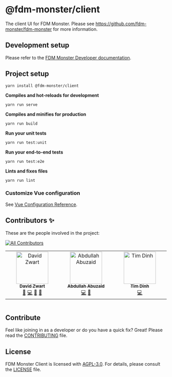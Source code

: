 # @fdm-monster/client

The client UI for FDM Monster. Please see https://github.com/fdm-monster/fdm-monster for more information.

## Development setup

Please refer to the [FDM Monster Developer documentation](https://docs.fdm-monster.net/development_setup/setup_client.html).

## Project setup
```
yarn install @fdm-monster/client
```

**Compiles and hot-reloads for development**
```
yarn run serve
```

**Compiles and minifies for production**
```
yarn run build
```

**Run your unit tests**
```
yarn run test:unit
```

**Run your end-to-end tests**
```
yarn run test:e2e
```

**Lints and fixes files**
```
yarn run lint
```
### Customize Vue configuration
See [Vue Configuration Reference](https://cli.vuejs.org/config/).

## Contributors ✨

These are the people involved in the project:

<!-- ALL-CONTRIBUTORS-BADGE:START - Do not remove or modify this section -->
[![All Contributors](https://img.shields.io/badge/all_contributors-3-orange.svg?style=flat-square)](#contributors-)
<!-- ALL-CONTRIBUTORS-BADGE:END -->

<!-- ALL-CONTRIBUTORS-LIST:START - Do not remove or modify this section -->
<!-- prettier-ignore-start -->
<!-- markdownlint-disable -->
<table>
  <tbody>
    <tr>
      <td align="center" valign="top" width="14.28%"><a href="https://github.com/davidzwa"><img src="https://avatars.githubusercontent.com/u/6005355?v=4?s=100" width="100px;" alt="David Zwart"/><br /><sub><b>David Zwart</b></sub></a><br /><a href="https://github.com/fdm-monster/fdm-monster-client/issues?q=author%3Adavidzwa" title="Bug reports">🐛</a> <a href="https://github.com/fdm-monster/fdm-monster-client/commits?author=davidzwa" title="Code">💻</a> <a href="#maintenance-davidzwa" title="Maintenance">🚧</a> <a href="#userTesting-davidzwa" title="User Testing">📓</a></td>
      <td align="center" valign="top" width="14.28%"><a href="https://github.com/Abdullah-Abuzaid"><img src="https://avatars.githubusercontent.com/u/61384954?v=4?s=100" width="100px;" alt="Abdullah Abuzaid"/><br /><sub><b>Abdullah Abuzaid</b></sub></a><br /><a href="https://github.com/fdm-monster/fdm-monster-client/commits?author=Abdullah-Abuzaid" title="Code">💻</a> <a href="https://github.com/fdm-monster/fdm-monster-client/issues?q=author%3AAbdullah-Abuzaid" title="Bug reports">🐛</a></td>
      <td align="center" valign="top" width="14.28%"><a href="https://github.com/timmiedinnie"><img src="https://avatars.githubusercontent.com/u/3026022?v=4?s=100" width="100px;" alt="Tim Dinh"/><br /><sub><b>Tim Dinh</b></sub></a><br /><a href="https://github.com/fdm-monster/fdm-monster-client/commits?author=timmiedinnie" title="Code">💻</a></td>
    </tr>
  </tbody>
</table>

<!-- markdownlint-restore -->
<!-- prettier-ignore-end -->

<!-- ALL-CONTRIBUTORS-LIST:END -->

<!-- ALL-CONTRIBUTORS-LIST:START - Do not remove or modify this section -->
<!-- prettier-ignore-start -->
<!-- markdownlint-disable -->
<!-- markdownlint-restore -->
<!-- prettier-ignore-end -->

<table></table>

<!-- ALL-CONTRIBUTORS-LIST:END -->

## Contribute

Feel like joining in as a developer or do you have a quick fix? Great! Please read
the [CONTRIBUTING](https://github.com/fdm-monster/fdm-monster/blob/develop/CONTRIBUTING.md) file.

## License

FDM Monster Client is licensed with [AGPL-3.0](LICENSE). For details, please consult the [LICENSE](LICENSE) file.
